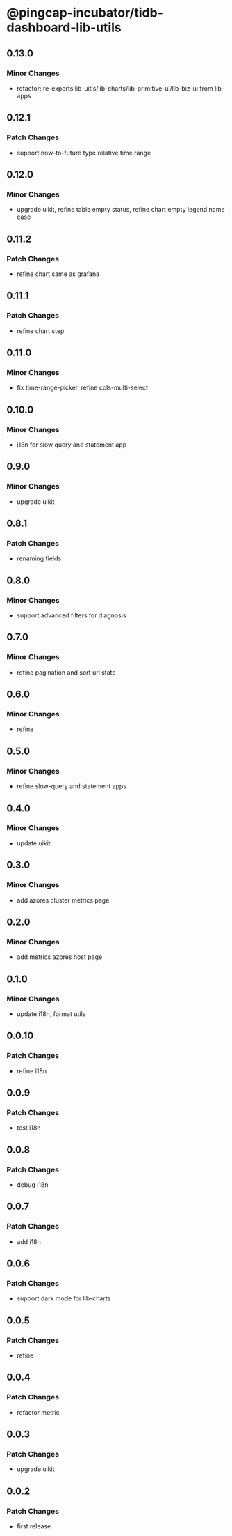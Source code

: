 # @pingcap-incubator/tidb-dashboard-lib-utils

## 0.13.0

### Minor Changes

- refactor: re-exports lib-uitls/lib-charts/lib-primitive-ui/lib-biz-ui from lib-apps

## 0.12.1

### Patch Changes

- support now-to-future type relative time range

## 0.12.0

### Minor Changes

- upgrade uikit, refine table empty status, refine chart empty legend name case

## 0.11.2

### Patch Changes

- refine chart same as grafana

## 0.11.1

### Patch Changes

- refine chart step

## 0.11.0

### Minor Changes

- fix time-range-picker, refine cols-multi-select

## 0.10.0

### Minor Changes

- i18n for slow query and statement app

## 0.9.0

### Minor Changes

- upgrade uikit

## 0.8.1

### Patch Changes

- renaming fields

## 0.8.0

### Minor Changes

- support advanced filters for diagnosis

## 0.7.0

### Minor Changes

- refine pagination and sort url state

## 0.6.0

### Minor Changes

- refine

## 0.5.0

### Minor Changes

- refine slow-query and statement apps

## 0.4.0

### Minor Changes

- update uikit

## 0.3.0

### Minor Changes

- add azores cluster metrics page

## 0.2.0

### Minor Changes

- add metrics azores host page

## 0.1.0

### Minor Changes

- update i18n, format utils

## 0.0.10

### Patch Changes

- refine i18n

## 0.0.9

### Patch Changes

- test i18n

## 0.0.8

### Patch Changes

- debug i18n

## 0.0.7

### Patch Changes

- add i18n

## 0.0.6

### Patch Changes

- support dark mode for lib-charts

## 0.0.5

### Patch Changes

- refine

## 0.0.4

### Patch Changes

- refactor metric

## 0.0.3

### Patch Changes

- upgrade uikit

## 0.0.2

### Patch Changes

- first release
